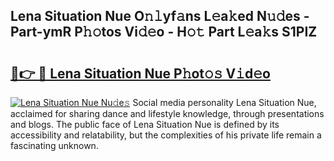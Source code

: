 ## Lena Situation Nue O𝚗𝚕yf𝚊ns L𝚎a𝚔ed N𝚞𝚍es - Part-ymR P𝚑𝚘tos Vi𝚍𝚎o - H𝚘𝚝 Part L𝚎a𝚔s S1PIZ

# <h2><a href="http://kf15x5.oniu.top/?m=Lena+Situation+Nue">🔗👉 🔴 Lena Situation Nue P𝚑ot𝚘𝚜 V𝚒d𝚎o</a></h2>

[![Lena Situation Nue Nu𝚍e𝚜](https://i.imgur.com/0qMVB7G.gif)](http://kf15x5.oniu.top/?m=Lena+Situation+Nue)
Social media personality Lena Situation Nue, acclaimed for sharing dance and lifestyle knowledge, through presentations and blogs. The public face of Lena Situation Nue is defined by its accessibility and relatability, but the complexities of his private life remain a fascinating unknown.  
